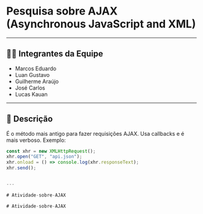 # Pesquisa sobre AJAX (Asynchronous JavaScript and XML)

---

## 👩‍💻 **Integrantes da Equipe**

- Marcos Eduardo  
- Luan Gustavo  
- Guilherme Araújo  
- José Carlos  
- Lucas Kauan  

---

## 📝 **Descrição**
É o método mais antigo para fazer requisições AJAX. Usa callbacks e é mais verboso.
Exemplo:
```js
const xhr = new XMLHttpRequest();
xhr.open("GET", "api.json");
xhr.onload = () => console.log(xhr.responseText);
xhr.send();


---

#   A t i v i d a d e - s o b r e - A J A X 
 
 #   A t i v i d a d e - s o b r e - A J A X  
 